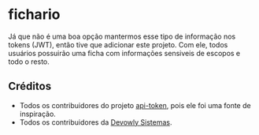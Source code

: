 # fichario
Já que não é uma boa opção mantermos esse tipo de informação nos tokens (JWT), então tive que adicionar este projeto. Com ele, todos usuários possuirão uma ficha com informações sensiveis de escopos e todo o resto.

## Créditos
- Todos os contribuidores do projeto [api-token](https://github.com/laardee/api-token), pois ele foi uma fonte de inspiração.
- Todos os contribuidores da [Devowly Sistemas](https://github.com/orgs/devowly/people).
